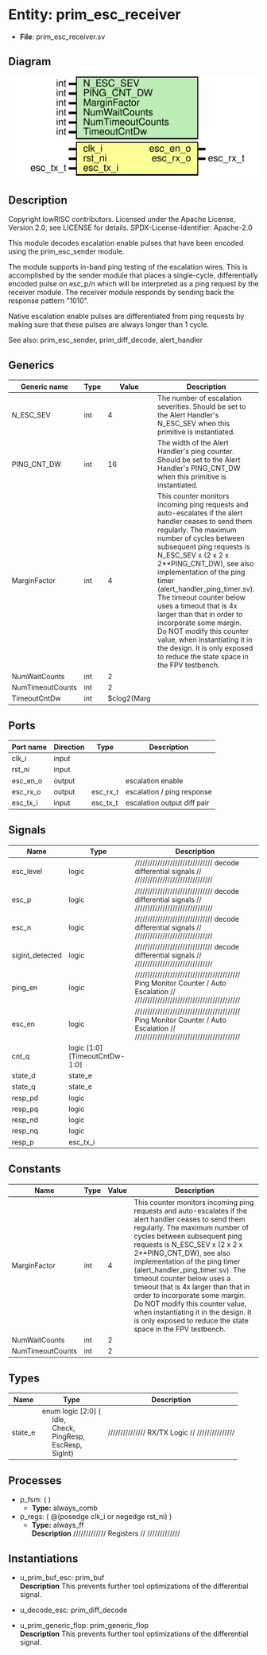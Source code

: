 # Entity: prim_esc_receiver

- **File**: prim_esc_receiver.sv
## Diagram

![Diagram](prim_esc_receiver.svg "Diagram")
## Description

 Copyright lowRISC contributors.
 Licensed under the Apache License, Version 2.0, see LICENSE for details.
 SPDX-License-Identifier: Apache-2.0

 This module decodes escalation enable pulses that have been encoded using
 the prim_esc_sender module.

 The module supports in-band ping testing of the escalation
 wires. This is accomplished by the sender module that places a single-cycle,
 differentially encoded pulse on esc_p/n which will be interpreted as a ping
 request by the receiver module. The receiver module responds by sending back
 the response pattern "1010".

 Native escalation enable pulses are differentiated from ping
 requests by making sure that these pulses are always longer than 1 cycle.

 See also: prim_esc_sender, prim_diff_decode, alert_handler

## Generics

| Generic name     | Type | Value       | Description                                                                                                                                                                                                                                                                                                                                                                                                                                                                                                                                                         |
| ---------------- | ---- | ----------- | ------------------------------------------------------------------------------------------------------------------------------------------------------------------------------------------------------------------------------------------------------------------------------------------------------------------------------------------------------------------------------------------------------------------------------------------------------------------------------------------------------------------------------------------------------------------- |
| N_ESC_SEV        | int  | 4           |  The number of escalation severities. Should be set to the Alert Handler's N_ESC_SEV when this  primitive is instantiated.                                                                                                                                                                                                                                                                                                                                                                                                                                          |
| PING_CNT_DW      | int  | 16          |  The width of the Alert Handler's ping counter. Should be set to the Alert Handler's PING_CNT_DW  when this primitive is instantiated.                                                                                                                                                                                                                                                                                                                                                                                                                              |
| MarginFactor     | int  | 4           |  This counter monitors incoming ping requests and auto-escalates if the alert handler  ceases to send them regularly. The maximum number of cycles between subsequent ping requests  is N_ESC_SEV x (2 x 2 x 2**PING_CNT_DW), see also implementation of the ping timer  (alert_handler_ping_timer.sv). The timeout counter below uses a timeout that is 4x larger than  that in order to incorporate some margin.<br>  Do NOT modify this counter value, when instantiating it in the design. It is only exposed to  reduce the state space in the FPV testbench.  |
| NumWaitCounts    | int  | 2           |                                                                                                                                                                                                                                                                                                                                                                                                                                                                                                                                                                     |
| NumTimeoutCounts | int  | 2           |                                                                                                                                                                                                                                                                                                                                                                                                                                                                                                                                                                     |
| TimeoutCntDw     | int  | $clog2(Marg |                                                                                                                                                                                                                                                                                                                                                                                                                                                                                                                                                                     |
## Ports

| Port name | Direction | Type     | Description                  |
| --------- | --------- | -------- | ---------------------------- |
| clk_i     | input     |          |                              |
| rst_ni    | input     |          |                              |
| esc_en_o  | output    |          |  escalation enable           |
| esc_rx_o  | output    | esc_rx_t |  escalation / ping response  |
| esc_tx_i  | input     | esc_tx_t |  escalation output diff pair |
## Signals

| Name            | Type                          | Description                                                                                                                       |
| --------------- | ----------------------------- | --------------------------------------------------------------------------------------------------------------------------------- |
| esc_level       | logic                         | ///////////////////////////////  decode differential signals // ///////////////////////////////                                   |
| esc_p           | logic                         | ///////////////////////////////  decode differential signals // ///////////////////////////////                                   |
| esc_n           | logic                         | ///////////////////////////////  decode differential signals // ///////////////////////////////                                   |
| sigint_detected | logic                         | ///////////////////////////////  decode differential signals // ///////////////////////////////                                   |
| ping_en         | logic                         | //////////////////////////////////////////  Ping Monitor Counter / Auto Escalation // //////////////////////////////////////////  |
| esc_en          | logic                         | //////////////////////////////////////////  Ping Monitor Counter / Auto Escalation // //////////////////////////////////////////  |
| cnt_q           | logic [1:0][TimeoutCntDw-1:0] |                                                                                                                                   |
| state_d         | state_e                       |                                                                                                                                   |
| state_q         | state_e                       |                                                                                                                                   |
| resp_pd         | logic                         |                                                                                                                                   |
| resp_pq         | logic                         |                                                                                                                                   |
| resp_nd         | logic                         |                                                                                                                                   |
| resp_nq         | logic                         |                                                                                                                                   |
| resp_p          | esc_tx_i                      |                                                                                                                                   |
## Constants

| Name             | Type | Value | Description                                                                                                                                                                                                                                                                                                                                                                                                                                                                                                                                                         |
| ---------------- | ---- | ----- | ------------------------------------------------------------------------------------------------------------------------------------------------------------------------------------------------------------------------------------------------------------------------------------------------------------------------------------------------------------------------------------------------------------------------------------------------------------------------------------------------------------------------------------------------------------------- |
| MarginFactor     | int  | 4     |  This counter monitors incoming ping requests and auto-escalates if the alert handler  ceases to send them regularly. The maximum number of cycles between subsequent ping requests  is N_ESC_SEV x (2 x 2 x 2**PING_CNT_DW), see also implementation of the ping timer  (alert_handler_ping_timer.sv). The timeout counter below uses a timeout that is 4x larger than  that in order to incorporate some margin.<br>  Do NOT modify this counter value, when instantiating it in the design. It is only exposed to  reduce the state space in the FPV testbench.  |
| NumWaitCounts    | int  | 2     |                                                                                                                                                                                                                                                                                                                                                                                                                                                                                                                                                                     |
| NumTimeoutCounts | int  | 2     |                                                                                                                                                                                                                                                                                                                                                                                                                                                                                                                                                                     |
## Types

| Name    | Type                                                                                                                                                                                                                                          | Description                                      |
| ------- | --------------------------------------------------------------------------------------------------------------------------------------------------------------------------------------------------------------------------------------------- | ------------------------------------------------ |
| state_e | enum logic [2:0] {<br><span style="padding-left:20px">Idle,<br><span style="padding-left:20px"> Check,<br><span style="padding-left:20px"> PingResp,<br><span style="padding-left:20px"> EscResp,<br><span style="padding-left:20px"> SigInt} | ///////////////  RX/TX Logic // ///////////////  |
## Processes
- p_fsm: (  )
  - **Type:** always_comb
- p_regs: ( @(posedge clk_i or negedge rst_ni) )
  - **Type:** always_ff
</br>**Description**
/////////////  Registers // ///////////// 
## Instantiations

- u_prim_buf_esc: prim_buf
</br>**Description**
 This prevents further tool optimizations of the differential signal.

- u_decode_esc: prim_diff_decode
- u_prim_generic_flop: prim_generic_flop
</br>**Description**
 This prevents further tool optimizations of the differential signal.

